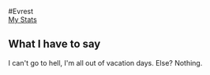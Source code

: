 #Evrest
<br>
[My Stats](https://github-readme-stats.vercel.app/api?username=evrestrgb&show_icons=true&theme=github_dark)

## What I have to say
I can't go to hell, I'm all out of vacation days. Else? Nothing.
